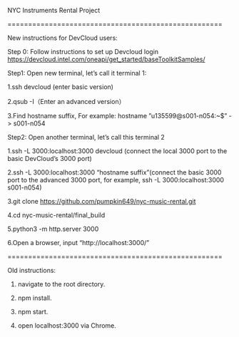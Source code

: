 NYC Instruments Rental Project


====================================================

New instructions for DevCloud users:

Step 0:
Follow instructions to set up Devcloud login
https://devcloud.intel.com/oneapi/get_started/baseToolkitSamples/

Step1:
Open new terminal, let’s call it terminal 1: 

1.ssh devcloud (enter basic version) 

2.qsub -I（Enter an advanced version） 

3.Find hostname suffix, For example: hostname ”u135599@s001-n054:~$” -> s001-n054 

Step2:
Open another terminal, let’s call this terminal 2 

1.ssh -L 3000:localhost:3000 devcloud (connect the local 3000 port to the basic DevCloud’s 3000 port) 

2.ssh -L 3000:localhost:3000 “hostname suffix”(connect the basic 3000 port to the advanced 3000 port, for example, ssh -L 3000:localhost:3000 s001-n054) 

3.git clone https://github.com/pumpkin649/nyc-music-rental.git 

4.cd nyc-music-rental/final_build 

5.python3 -m http.server 3000 

6.Open a browser, input “http://localhost:3000/”

====================================================

Old instructions:

1. navigate to the root directory.

2. npm install.

3. npm start.

4. open localhost:3000 via Chrome.
